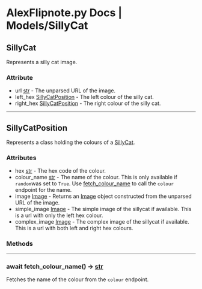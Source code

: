 # AlexFlipnote.py Docs | Models/SillyCat


## SillyCat
Represents a silly cat image.

### Attribute
- url [str] - The unparsed URL of the image.
- left_hex [SillyCatPosition](sillycat.md#sillycatposition) - The left colour of the silly cat.
- right_hex [SillyCatPosition](sillycat.md#sillycatposition) - The right colour of the silly cat.

---

## SillyCatPosition
Represents a class holding the colours of a [SillyCat](sillycat.md#sillycat).

### Attributes
- hex [str] - The hex code of the colour.
- colour_name [str] - The name of the colour. This is only available if ``random``was set to ``True``. Use [fetch_colour_name](sillycat.md#await-fetch_colour_name---str) to call the ``colour`` endpoint for the name.
- image [Image](image.md#image) - Returns an [Image](image.md#image) object constructed from the unparsed URL of the image.
- simple_image [Image](image.md#image) - The simple image of the sillycat if available. This is a url with only the left hex colour.
- complex_image [Image](image.md#image) - The complex image of the sillycat if available. This is a url with both left and right hex colours.

### Methods
---

### await fetch_colour_name() -> [str]
Fetches the name of the colour from the ``colour`` endpoint.


[str]: https://docs.python.org/3/library/stdtypes.html#str
[int]: https://docs.python.org/3/library/functions.html#int
[dict]: https://docs.python.org/3/library/functions.html#func-dict
[list]: https://docs.python.org/3/library/functions.html#func-list
[bool]: https://docs.python.org/3/library/functions.html#bool
[tuple]: https://docs.python.org/3/library/stdtypes.html#tuple
[Optional]: https://docs.python.org/3/library/typing.html#typing.Optional
[Union]: https://docs.python.org/3/library/typing.html#typing.Union